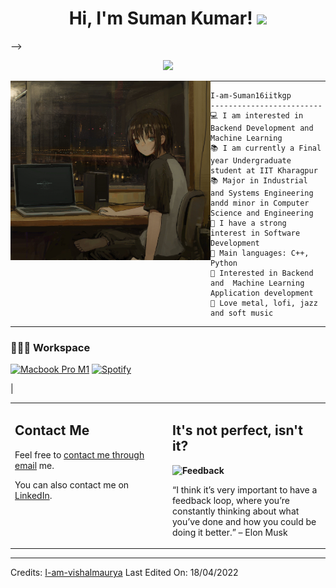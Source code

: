 <h1 align="center">
Hi, I'm Suman Kumar!
   <img src="https://media.giphy.com/media/hvRJCLFzcasrR4ia7z/giphy.gif" width="30"></h1>
<!--  <img src="https://komarev.com/ghpvc/?username=I-am-vishalmaurya&label=Profile%20Views&color=0e75b6&style=flat" align='right' alt="vishalmaurya" />-->
<!--   <img src="https://gpvc.arturio.dev/I-am-vishalmaurya" alt="Profile views" align='right'/> <a href="https://github.com/Suman16iitkgp"> </a>   --> -->
<!--  <br/>  -->

<!-- Typing SVG by DenverCoder1 - https://github.com/DenverCoder1/readme-typing-svg  -->
<p align="center">
  <a href="https://github.com/DenverCoder1/readme-typing-svg"><img src="https://readme-typing-svg.herokuapp.com?lines=Computer+Science+Student;Full+Stack+Web+Developement;Backend+Development;DS%20|%20AI%20|%20ML%20Enthusiastic;Always%20learning%20new%20things&center=true&width=380&height=45"></a>
</p>

 <img align="left" src="https://github.com/I-am-vishalmaurya/I-am-vishalmaurya/blob/main/cropped_image.png" alt="Unfortunately I didn't find the author of the pic, feel to open a pull request if found" width="320" /> 
<hr>

```
I-am-Suman16iitkgp
-------------------------
💻 I am interested in Backend Development and Machine Learning
📚 I am currently a Final year Undergraduate student at IIT Kharagpur 
📚 Major in Industrial and Systems Engineering andd minor in Computer Science and Engineering
📝 I have a strong interest in Software Development
🌟 Main languages: C++, Python
🚩 Interested in Backend and  Machine Learning Application development
🎵 Love metal, lofi, jazz and soft music
```
<hr>


<!-- ## 🛠️ My Favorite Tools -->

<!-- ### 👨‍💻 Programming Languages

<p>
    
    <a href="https://github.com/search?q=user%3ADenverCoder1+is%3Arepo+language%3Ajavascript"><img alt="JavaScript" src="https://img.shields.io/badge/JavaScript%20-%23F7DF1E.svg?logo=javascript&logoColor=black"></a>
    <a href="https://github.com/search?q=user%3ADenverCoder1+is%3Arepo+language%3Ajavascript"><img alt="NodeJS" src="https://img.shields.io/badge/Node.js%20-%2343853D.svg?logo=node.js&logoColor=white"></a>
    <a href="https://github.com/search?q=user%3ADenverCoder1+is%3Arepo+language%3Aphp"><img alt="PHP" src="https://img.shields.io/badge/PHP-%23777BB4.svg?logo=php&logoColor=white"></a>
    <a href="https://github.com/search?q=user%3ADenverCoder1+is%3Arepo+language%3Apython"><img alt="Python" src="https://img.shields.io/badge/Python%20-%2314354C.svg?logo=python&logoColor=white"></a>
    <a href="https://github.com/search?q=user%3ADenverCoder1+is%3Arepo+language%3sql"><img alt="SQL" src="https://img.shields.io/badge/SQL%20-%23025E8C.svg?logo=amazon-dynamodb&logoColor=white"></a>
    <a href="https://github.com/search?q=user%3ADenverCoder1+is%3Arepo+language%3Acss"><img alt="CSS" src="https://img.shields.io/badge/CSS%20-%231572B6.svg?logo=css3&logoColor=white"></a>
    <a href="https://github.com/search?q=user%3ADenverCoder1+is%3Arepo+language%3Ahtml"><img alt="HTML" src="https://img.shields.io/badge/HTML%20-%23E34F26.svg?logo=html5&logoColor=white"></a>
   -->


### 👨🏽‍💻 Workspace
<p>
    <a href="#"><img alt="Macbook Pro M1" src="https://img.shields.io/badge/Apple-MacBook_Air_2020-999999?style=for-the-badge&logo=apple&logoColor=white"></a>
    <a href="#"><img alt="Spotify" src="https://img.shields.io/badge/Spotify-1ED760?&style=for-the-badge&logo=spotify&logoColor=white"></a>
</p>


|                                                               
<table style="border: none">
  <tr>
  <td width="50%" valign="top">

## Contact Me
Feel free to <a href="mailto:sk1244957@gmail.com">contact me through email</a> me.

You can also contact me on <a href="https://www.linkedin.com/in/suman-kumar-396325192/">LinkedIn</a>.



  <td width="50%" valign="top">

## It's not perfect, isn't it?

**<img alt="Feedback" src="https://img.shields.io/badge/Ask%20me-anything-1abc9c.svg">**

“I think it’s very important to have a feedback loop, where you’re constantly thinking about what you’ve done and how you could be doing it better.”
– Elon Musk

  </td>
  </tr>
</table>

------
Credits: [I-am-vishalmaurya](https://github.com/I-am-vishalmaurya)
Last Edited On: 18/04/2022




